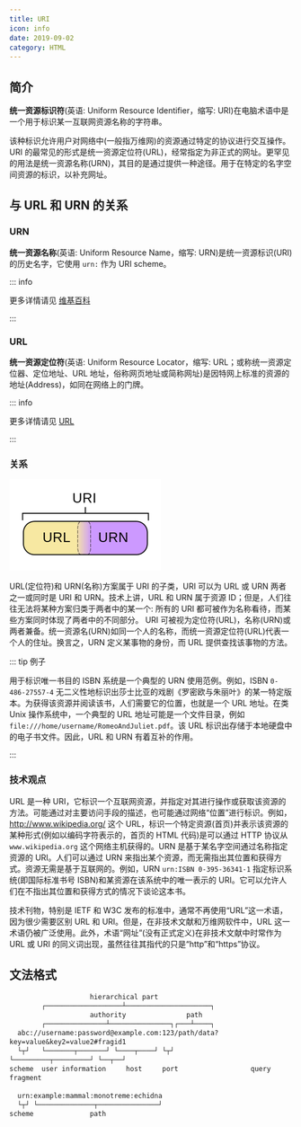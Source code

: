 ```yaml
---
title: URI
icon: info
date: 2019-09-02
category: HTML
---
```


## 简介

**统一资源标识符**(英语: Uniform Resource Identifier，缩写: URI)在电脑术语中是一个用于标识某一互联网资源名称的字符串。

该种标识允许用户对网络中(一般指万维网)的资源通过特定的协议进行交互操作。URI 的最常见的形式是统一资源定位符(URL)，经常指定为非正式的网址。更罕见的用法是统一资源名称(URN)，其目的是通过提供一种途径。用于在特定的名字空间资源的标识，以补充网址。

## 与 URL 和 URN 的关系

### URN

**统一资源名称**(英语: Uniform Resource Name，缩写: URN)是统一资源标识(URI)的历史名字，它使用 `urn:` 作为 URI scheme。

::: info

更多详情请见 [维基百科](https://zh.wikipedia.org/wiki/%E7%BB%9F%E4%B8%80%E8%B5%84%E6%BA%90%E5%90%8D)

:::

### URL

**统一资源定位符**(英语: Uniform Resource Locator，缩写: URL；或称统一资源定位器、定位地址、URL 地址，俗称网页地址或简称网址)是因特网上标准的资源的地址(Address)，如同在网络上的门牌。

::: info

更多详情请见 [URL](url.md)

:::

### 关系

![URL方案分类图](./assets/uri.png)

URL(定位符)和 URN(名称)方案属于 URI 的子类，URI 可以为 URL 或 URN 两者之一或同时是 URI 和 URN。技术上讲，URL 和 URN 属于资源 ID；但是，人们往往无法将某种方案归类于两者中的某一个: 所有的 URI 都可被作为名称看待，而某些方案同时体现了两者中的不同部分。
URI 可被视为定位符(URL)，名称(URN)或两者兼备。统一资源名(URN)如同一个人的名称，而统一资源定位符(URL)代表一个人的住址。换言之，URN 定义某事物的身份，而 URL 提供查找该事物的方法。

::: tip 例子

用于标识唯一书目的 ISBN 系统是一个典型的 URN 使用范例。例如，ISBN `0-486-27557-4` 无二义性地标识出莎士比亚的戏剧《罗密欧与朱丽叶》的某一特定版本。为获得该资源并阅读该书，人们需要它的位置，也就是一个 URL 地址。在类 Unix 操作系统中，一个典型的 URL 地址可能是一个文件目录，例如 `file:///home/username/RomeoAndJuliet.pdf`。该 URL 标识出存储于本地硬盘中的电子书文件。因此，URL 和 URN 有着互补的作用。

:::

### 技术观点

URL 是一种 URI，它标识一个互联网资源，并指定对其进行操作或获取该资源的方法。可能通过对主要访问手段的描述，也可能通过网络“位置”进行标识。例如，<http://www.wikipedia.org/> 这个 URL，标识一个特定资源(首页)并表示该资源的某种形式(例如以编码字符表示的，首页的 HTML 代码)是可以通过 HTTP 协议从 `www.wikipedia.org` 这个网络主机获得的。URN 是基于某名字空间通过名称指定资源的 URI。人们可以通过 URN 来指出某个资源，而无需指出其位置和获得方式。资源无需是基于互联网的。例如，URN `urn:ISBN 0-395-36341-1` 指定标识系统(即国际标准书号 ISBN)和某资源在该系统中的唯一表示的 URI。它可以允许人们在不指出其位置和获得方式的情况下谈论这本书。

技术刊物，特别是 IETF 和 W3C 发布的标准中，通常不再使用“URL”这一术语，因为很少需要区别 URL 和 URI。但是，在非技术文献和万维网软件中，URL 这一术语仍被广泛使用。此外，术语“网址”(没有正式定义)在非技术文献中时常作为 URL 或 URI 的同义词出现，虽然往往其指代的只是“http”和“https”协议。

## 文法格式

```text
                    hierarchical part
        ┌───────────────────┴─────────────────────┐
                    authority               path
        ┌───────────────┴───────────────┐┌───┴────┐
  abc://username:password@example.com:123/path/data?key=value&key2=value2#fragid1
  └┬┘   └───────┬───────┘ └────┬────┘ └┬┘           └─────────┬─────────┘ └──┬──┘
scheme  user information     host     port                  query         fragment

  urn:example:mammal:monotreme:echidna
  └┬┘ └──────────────┬───────────────┘
scheme              path
```
